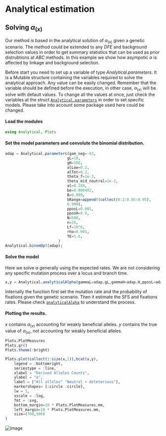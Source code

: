 # Analytical estimation
## Solving $\alpha_{(x)}$
Our method is based in the analytical solution of $\alpha_{(x)}$ given a genetic scenario. The method could be extended to any *DFE* and background selection values in order to get summary statistics that can be used as prior distrubtions at *ABC* methods. In this example we show how asympotic $\alpha$ is affected by linkage and background selection.

Before start you need to set up a variable of type *Analytical.parameters*. It is a Mutable structure containing the variables required to solve the analytical approach. Any value can be easily changed. Remember that the variable should be defined before the execution, in other case, $\alpha_{(x)}$ will be solve with default values. To change all the values at once, just check the variables at the struct [`Analytical.parameters`](@ref) in order to set specific models. Please take into account some package used here could be changed.

#### Load the modules
```julia
using Analytical, Plots
```

#### Set the model parameters and convolute the binomial distribution.
```julia
adap = Analytical.parameters(gam_neg=-83,
                            gL=10,
                            gH=500,
                            alLow=0.2,
                            alTot=0.2,
                            theta_f=1e-3,
                            theta_mid_neutral=1e-3,
                            al=0.184,
                            be=0.000402,
                            B=0.999,
                            bRange=append!(collect(0.2:0.05:0.95),
                            0.999),
                            pposL=0.001,
                            pposH=0.0,
                            N=500,
                            n=25,
                            Lf=10^6,
                            rho=0.001,
                            TE=5.0,
                        )
Analytical.binomOp!(adap);
```

#### Solve the model
Here we solve $\alpha$ generally using the expected rates. We are not considering any specific mutation process over a locus and branch time.

```julia
x,y = Analytical.analyticalAlpha(gammaL=adap.gL,gammaH=adap.H,pposL=adap.pposL,pposH=adap.pposH)
```

Internally the function first set the mutation rate and the probability of fixations given the genetic scenario. Then it estimate the SFS and fixations rates. Please check [`analyticalAlpha`](@ref) to understand the process.

#### Plotting the results.
$x$ contains $\alpha_{(x)}$ accounting for weakly beneficial alleles. $y$ contains the true value of $\alpha_{(x)}$, not accounting for weakly beneficial alleles.

```julia
Plots.PlotMeasures
Plots.gr()
Plots.theme(:bright)

Plots.plot(collect(1:size(x,1)),hcat(x,y),
    legend = :bottomright,
    seriestype = :line,
    xlabel = "Derived Alleles Counts",
    ylabel = "α",
    label = ["All alleles" "Neutral + deleterious"],
    markershapes= [:circle :circle],
    lw = 1,
    xscale = :log,
    fmt = :svg,
    bottom_margin=10 * Plots.PlotMeasures.mm,
    left_margin=10 * Plots.PlotMeasures.mm,
    size=(700,500)
)
```

![image](https://raw.githubusercontent.com/jmurga/Analytical.jl/master/docs/src/fig1.svg)
